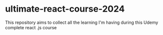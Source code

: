 # ultimate-react-course-2024
This repository aims to collect all the learning I'm having during this Udemy complete react .js course
